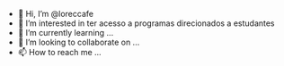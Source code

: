 - 👋 Hi, I’m @loreccafe
- 👀 I’m interested in ter acesso a programas direcionados a estudantes 
- 🌱 I’m currently learning ...
- 💞️ I’m looking to collaborate on ...
- 📫 How to reach me ...

<!---
loreccafe/loreccafe is a ✨ special ✨ repository because its `README.md` (this file) appears on your GitHub profile.
You can click the Preview link to take a look at your changes.
--->
